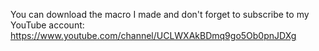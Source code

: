 You can download the macro I made
and don't forget to subscribe to my
YouTube account:
https://www.youtube.com/channel/UCLWXAkBDmq9go5Ob0pnJDXg
